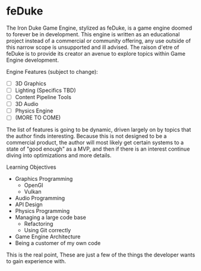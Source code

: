 # feDuke

The Iron Duke Game Engine, stylized as feDuke, is a game engine doomed to forever be in development. This engine is written as an educational project instead of a commercial or community offering, any use outside of this narrow scope is unsupported and ill advised. The raison d'etre of feDuke is to provide its creator an avenue to explore topics within Game Engine development. 

Engine Features (subject to change):

- [ ] 3D Graphics  
- [ ] Lighting (Specifics TBD) 
- [ ] Content Pipeline Tools  
- [ ] 3D Audio
- [ ] Physics Engine
- [ ] (MORE TO COME)

The list of features is going to be dynamic, driven largely on by topics that the author finds interesting. Because this is not designed to be a commercial product, the author will most likely get certain systems to a state of "good enough" as a MVP, and then if there is an interest continue diving into optimizations and more details.  

Learning Objectives
- Graphics Programming
  - OpenGl
  - Vulkan
- Audio Programming
- API Design
- Physics Programming
- Managing a large code base
  - Refactoring
  - Using Git correctly
- Game Engine Architecture 
- Being a customer of my own code

This is the real point, These are just a few of the things the developer wants to gain experience with. 
